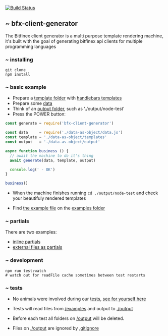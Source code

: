 [![Build Status](https://travis-ci.com/hems/bfx-api-client-generator.svg?branch=master)](https://travis-ci.com/hems/bfx-api-client-generator)

## ~ bfx-client-generator

The Bitfinex client generator is a multi purpose template rendering machine,
it's built with the goal of generating bitfinex api clients for multiple
programming languages

### ~ installing

````shell
git clone
npm install
````

### ~ basic example

 - Prepare a [template folder](./examples/node-test/template) with [handlebars templates](https://github.com/wycats/handlebars.js)
 - Prepare some [data](./examples/node-test/data.js)
 - Think of an [output folder](./output), such as './output/node-test'
 - Press the POWER button:

```javascript
const generate = require('bfx-client-generator')

const data     = require('./data-as-object/data.js')
const template = './data-as-object/templates'
const output   = './data-as-object/output'

async function business () {
  // await the machine to do it's thing
  await generate(data, template, output)

  console.log(' - OK')
}

business()
```

 - When the machine finishes running ```cd ./output/node-test``` and check your
 beautifuly rendered templates

 - Find [the example file](./examples/example.js) on the [examples folder](./examples)

### ~ partials

There are two examples:
 - [inline partials](./examples/handlebars-inline-partials)
 - [external files as partials](./examples/handlebars-partials)

### ~ development

````shell
npm run test:watch
# watch out for readFile cache sometimes between test restarts
````

### ~ tests

 - No animals were involved during our [tests](./tests/index.js),
[see for yourself here](./tests/index.js)

 - Tests will read files from [/examples](./examples/) and
output to [./output](./output)

 - Before each test all folders on [/output](./output) will
be deleted.

 - Files on [./output](./output) are ignored by [.gitignore](./.gitignore)
